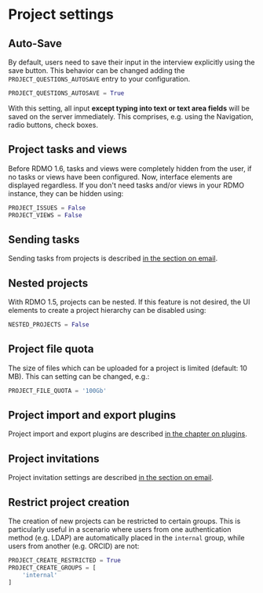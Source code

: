 # Project settings

## Auto-Save

By default, users need to save their input in the interview explicitly using the save button. This behavior can be changed adding the `PROJECT_QUESTIONS_AUTOSAVE` entry to your configuration.

```python
PROJECT_QUESTIONS_AUTOSAVE = True
```

With this setting, all input **except typing into text or text area fields** will be saved on the server immediately. This comprises, e.g. using the Navigation, radio buttons, check boxes.

## Project tasks and views

Before RDMO 1.6, tasks and views were completely hidden from the user, if no tasks or views have been configured. Now, interface elements are displayed regardless. If you don't need tasks and/or views in your RDMO instance, they can be hidden using:

```python
PROJECT_ISSUES = False
PROJECT_VIEWS = False
```

## Sending tasks

Sending tasks from projects is described [in the section on email](/configuration/email.html#send-tasks-via-email).

## Nested projects

With RDMO 1.5, projects can be nested. If this feature is not desired, the UI elements to create a project hierarchy can be disabled using:

```python
NESTED_PROJECTS = False
```

## Project file quota

The size of files which can be uploaded for a project is limited (default: 10 MB). This can setting can be changed, e.g.:

```python
PROJECT_FILE_QUOTA = '100Gb'
```

## Project import and export plugins

Project import and export plugins are described [in the chapter on plugins](/plugins/index).

## Project invitations

Project invitation settings are described [in the section on email](/configuration/email.html#invite-users-to-projects).

## Restrict project creation

The creation of new projects can be restricted to certain groups. This is particularly useful in a scenario where users from one authentication method (e.g. LDAP) are automatically placed in the `internal` group, while users from another (e.g. ORCID) are not:

```python
PROJECT_CREATE_RESTRICTED = True
PROJECT_CREATE_GROUPS = [
    'internal'
]
```
